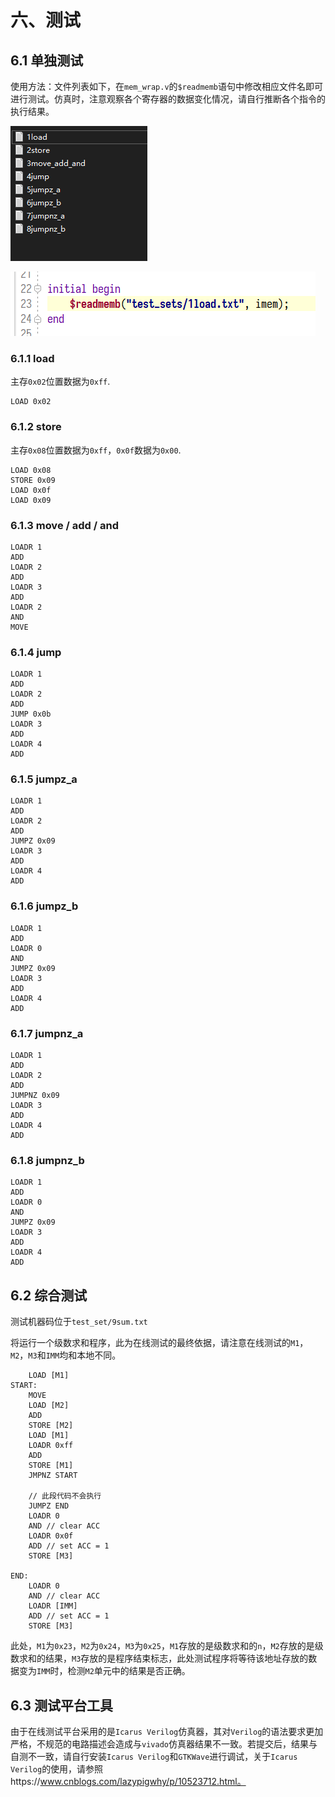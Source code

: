 # 六、测试

## 6.1 单独测试

使用方法：文件列表如下，在`mem_wrap.v`的`$readmemb`语句中修改相应文件名即可进行测试。仿真时，注意观察各个寄存器的数据变化情况，请自行推断各个指令的执行结果。

![image-20200504002515710](实验四：微程序控制CPU设计release.assets/image-20200504002515710.png)

![image-20200504002531697](实验四：微程序控制CPU设计release.assets/image-20200504002531697.png)

### 6.1.1 load

主存`0x02`位置数据为`0xff`.

```
LOAD 0x02
```

### 6.1.2 store

主存`0x08`位置数据为`0xff`，`0x0f`数据为`0x00`.

```
LOAD 0x08
STORE 0x09
LOAD 0x0f
LOAD 0x09
```

### 6.1.3 move / add / and

```
LOADR 1
ADD
LOADR 2
ADD
LOADR 3
ADD
LOADR 2
AND 
MOVE
```

### 6.1.4 jump

```
LOADR 1
ADD
LOADR 2
ADD
JUMP 0x0b
LOADR 3
ADD
LOADR 4
ADD
```

### 6.1.5 jumpz_a

```
LOADR 1
ADD
LOADR 2
ADD
JUMPZ 0x09
LOADR 3
ADD
LOADR 4
ADD
```

### 6.1.6 jumpz_b

```
LOADR 1
ADD
LOADR 0
AND
JUMPZ 0x09
LOADR 3
ADD
LOADR 4
ADD
```

### 6.1.7 jumpnz_a

```
LOADR 1
ADD
LOADR 2
ADD
JUMPNZ 0x09
LOADR 3
ADD
LOADR 4
ADD
```

### 6.1.8 jumpnz_b

```
LOADR 1
ADD
LOADR 0
AND
JUMPZ 0x09
LOADR 3
ADD
LOADR 4
ADD
```



## 6.2 综合测试

测试机器码位于`test_set/9sum.txt`

将运行一个级数求和程序，此为在线测试的最终依据，请注意在线测试的`M1`，`M2`，`M3`和`IMM`均和本地不同。

```
	LOAD [M1]
START:
    MOVE
    LOAD [M2]
    ADD
    STORE [M2]
    LOAD [M1]
    LOADR 0xff 
    ADD
    STORE [M1]
    JMPNZ START

	// 此段代码不会执行
    JUMPZ END
    LOADR 0
    AND // clear ACC
    LOADR 0x0f
    ADD // set ACC = 1  
    STORE [M3]

END:
    LOADR 0
    AND // clear ACC
    LOADR [IMM]
    ADD // set ACC = 1  
    STORE [M3]
```

此处，`M1`为`0x23`，`M2`为`0x24`，`M3`为`0x25`，`M1`存放的是级数求和的`n`，`M2`存放的是级数求和的结果，`M3`存放的是程序结束标志，此处测试程序将等待该地址存放的数据变为`IMM`时，检测`M2`单元中的结果是否正确。



## 6.3 测试平台工具

由于在线测试平台采用的是`Icarus Verilog`仿真器，其对`Verilog`的语法要求更加严格，不规范的电路描述会造成与`vivado`仿真器结果不一致。若提交后，结果与自测不一致，请自行安装`Icarus Verilog`和`GTKWave`进行调试，关于`Icarus Verilog`的使用，请参照https://www.cnblogs.com/lazypigwhy/p/10523712.html。




